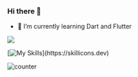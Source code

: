 ### Hi there 👋

<!--
**felixalguzman/felixalguzman** is a ✨ _special_ ✨ repository because its `README.md` (this file) appears on your GitHub profile.

Here are some ideas to get you started:

- 🔭 I’m currently working on ...
- 👯 I’m looking to collaborate on ...
- 🤔 I’m looking for help with ...
- 💬 Ask me about ...
- 📫 How to reach me: ...
- 😄 Pronouns: ...
- ⚡ Fun fact: ...
-->

- 🌱 I’m currently learning Dart and Flutter

<a href="https://github.com/felixalguzman/github-readme-stats">
  <img align="center" src="https://github-readme-stats.vercel.app/api?username=felixalguzman&count_private=true&show_icons=true" />
</a>

[![My Skills](https://skillicons.dev/icons?i=dart,flutter,dotnet,java,spring,postgres,visualstudio,js,html,css,react,raspberrypi,cs,cloudflare,bots,django,docker,githubactions,)](https://skillicons.dev)

![counter](https://enz8q3xl4io1lir.m.pipedream.net)
